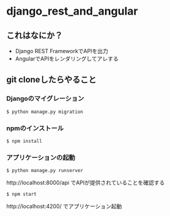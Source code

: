 # django_rest_and_angular
## これはなにか？
* Django REST FrameworkでAPIを出力
* AngularでAPIをレンダリングしてアレする

## git cloneしたらやること
### Djangoのマイグレーション
```
$ python manage.py migration
```

### npmのインストール
```
$ npm install
```

### アプリケーションの起動
```
$ python manage.py runserver
```
http://localhost:8000/api でAPIが提供されていることを確認する

```
$ npm start
```
http://localhost:4200/ でアプリケーション起動
